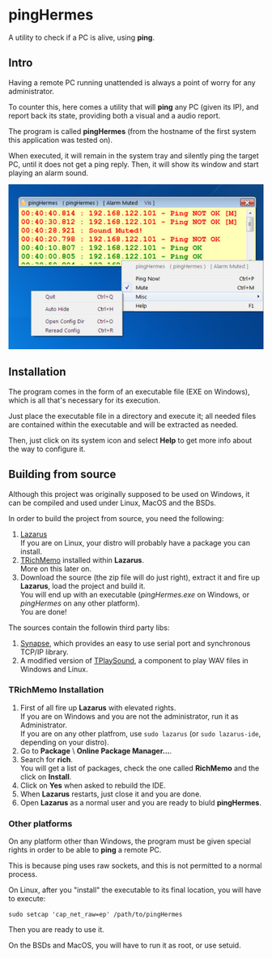 # pingHermes
A utility to check if a PC is alive, using **ping**.

## Intro

Having a remote PC running unattended is always a point of worry for any administrator.

To counter this, here comes a utility that will **ping** any PC (given its IP), and report back its state, providing both a visual and a audio report.

The program is called **pingHermes** (from the hostname of the first system this application was tested on).

When executed, it will remain in the system tray and silently ping the target PC, until it does not get a ping reply. Then, it will show its window and start playing an alarm sound.


![pingHermes](pingHermes.jpg)

## Installation

The program comes in the form of an executable file (EXE on Windows), which is all that's necessary for its execution.

Just place the executable file in a directory and execute it; all needed files are contained within the executable and will be extracted as needed.

Then, just click on its system icon and select **Help** to get more info about the way to configure it.


## Building from source

Although this project was originally supposed to be used on Windows, it can be compiled and used under Linux, MacOS and the BSDs.

In order to build the project from source, you need the following:

1. [Lazarus](https://www.lazarus-ide.org/index.php?page=downloads) \
   If you are on Linux, your distro will probably have a package you can install.
2. [TRichMemo](https://wiki.freepascal.org/RichMemo) installed within **Lazarus**. \
   More on this later on.
3. Download the source (the zip file will do just right), extract it and fire up **Lazarus**, load the project and build it. \
   You will end up with an executable (*pingHermes.exe* on Windows, or *pingHermes* on any other platform). \
   You are done!

The sources contain the followin third party libs:
1. [Synapse](https://wiki.freepascal.org/Synapse), which provides an easy to use serial port and synchronous TCP/IP library.
2. A modified version of [TPlaySound](https://wiki.lazarus.freepascal.org/TPlaySound), a component to play WAV files in Windows and Linux.

### TRichMemo Installation

1. First of all fire up **Lazarus** with elevated rights. \
   If you are on Windows and you are not the administrator, run it as Administrator. \
   If you are on any other platfrom, use `sudo lazarus` (or `sudo lazarus-ide`, depending on your distro).
2. Go to **Package** \ **Online Package Manager...**.
3. Search for **rich**. \
   You will get a list of packages, check the one called **RichMemo** and the click on **Install**.
4. Click on **Yes** when asked to rebuild the IDE.
5. When **Lazarus** restarts, just close it and you are done.
6. Open **Lazarus** as a normal user and you are ready to biuld **pingHermes**.

### Other platforms
On any platform other than Windows, the program must be given special rights in order to be able to **ping** a remote PC.

This is because ping uses raw sockets, and this is not permitted to a normal process.

On Linux, after you "install" the executable to its final location, you will have to execute:

```
sudo setcap 'cap_net_raw=ep' /path/to/pingHermes
```

Then you are ready to use it.

On the BSDs and MacOS, you will have to run it as root, or use setuid.


